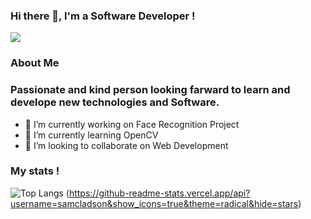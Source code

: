 ### Hi there 👋, I'm a Software Developer !

<img src='https://pa1.narvii.com/6912/d50194346960feae7915c3818978c40673af1e74r4-800-600_00.gif'>

### About Me
### Passionate and kind person looking farward to learn and develope new technologies and Software.  

      
 - 🔭 I’m currently working on Face Recognition Project
 - 🌱 I’m currently learning OpenCV
 - 👯 I’m looking to collaborate on Web Development

### My stats !
![Top Langs](https://github-readme-stats.vercel.app/api/top-langs/?username=samcladson&layout=compact&theme=radical)
(https://github-readme-stats.vercel.app/api?username=samcladson&show_icons=true&theme=radical&hide=stars)

